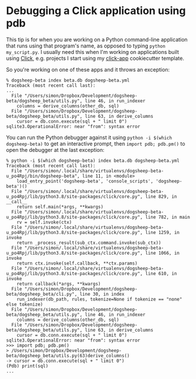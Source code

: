 # Debugging a Click application using pdb

This tip is for when you are working on a Python command-line application that runs using that program's name, as opposed to typing `python my_script.py`. I usually need this when I'm working on applications built using [Click](https://click.palletsprojects.com/), e.g. projects I start using my [click-app](https://github.com/simonw/click-app) cookiecutter template.

So you're working on one of these apps and it throws an exception:

```
% dogsheep-beta index beta.db dogsheep-beta.yml 
Traceback (most recent call last):
...
  File "/Users/simon/Dropbox/Development/dogsheep-beta/dogsheep_beta/utils.py", line 46, in run_indexer
    columns = derive_columns(other_db, sql)
  File "/Users/simon/Dropbox/Development/dogsheep-beta/dogsheep_beta/utils.py", line 63, in derive_columns
    cursor = db.conn.execute(sql + " limit 0")
sqlite3.OperationalError: near "from": syntax error
```

You can run the Python debugger against it using `python -i $(which dogsheep-beta)` to get an interactive prompt, then `import pdb; pdb.pm()` to open the debugger at the last exception:

```
% python -i $(which dogsheep-beta) index beta.db dogsheep-beta.yml
Traceback (most recent call last):
  File "/Users/simon/.local/share/virtualenvs/dogsheep-beta-u_po4Rpj/bin/dogsheep-beta", line 11, in <module>
    load_entry_point('dogsheep-beta', 'console_scripts', 'dogsheep-beta')()
  File "/Users/simon/.local/share/virtualenvs/dogsheep-beta-u_po4Rpj/lib/python3.8/site-packages/click/core.py", line 829, in __call__
    return self.main(*args, **kwargs)
  File "/Users/simon/.local/share/virtualenvs/dogsheep-beta-u_po4Rpj/lib/python3.8/site-packages/click/core.py", line 782, in main
    rv = self.invoke(ctx)
  File "/Users/simon/.local/share/virtualenvs/dogsheep-beta-u_po4Rpj/lib/python3.8/site-packages/click/core.py", line 1259, in invoke
    return _process_result(sub_ctx.command.invoke(sub_ctx))
  File "/Users/simon/.local/share/virtualenvs/dogsheep-beta-u_po4Rpj/lib/python3.8/site-packages/click/core.py", line 1066, in invoke
    return ctx.invoke(self.callback, **ctx.params)
  File "/Users/simon/.local/share/virtualenvs/dogsheep-beta-u_po4Rpj/lib/python3.8/site-packages/click/core.py", line 610, in invoke
    return callback(*args, **kwargs)
  File "/Users/simon/Dropbox/Development/dogsheep-beta/dogsheep_beta/cli.py", line 30, in index
    run_indexer(db_path, rules, tokenize=None if tokenize == "none" else tokenize)
  File "/Users/simon/Dropbox/Development/dogsheep-beta/dogsheep_beta/utils.py", line 46, in run_indexer
    columns = derive_columns(other_db, sql)
  File "/Users/simon/Dropbox/Development/dogsheep-beta/dogsheep_beta/utils.py", line 63, in derive_columns
    cursor = db.conn.execute(sql + " limit 0")
sqlite3.OperationalError: near "from": syntax error
>>> import pdb; pdb.pm()
> /Users/simon/Dropbox/Development/dogsheep-beta/dogsheep_beta/utils.py(63)derive_columns()
-> cursor = db.conn.execute(sql + " limit 0")
(Pdb) print(sql)
...
```
